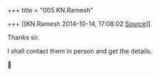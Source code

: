 +++
title = "005 KN.Ramesh"

+++
[[KN.Ramesh	2014-10-14, 17:08:02 [Source](https://groups.google.com/g/samskrita/c/CnxmkW2vWwk)]]



Thanks sir.

I shall contact them in person and get the details.



